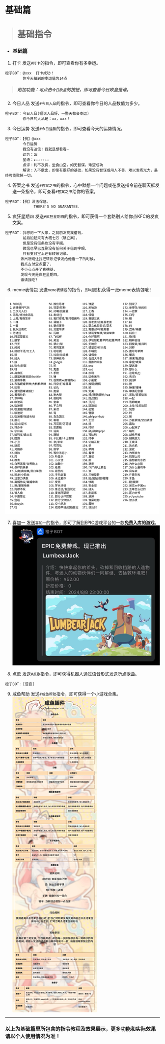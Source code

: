 # 基础篇

> # 基础指令

* ###  基础篇

1. 打卡
发送`#打卡`的指令，即可查看你有多幸运。

```
橙子BOT：@xxx  打卡成功！
        你今天抽到的幸运值为14点
```
> ##### 附加功能：可点击`今日欧皇`的按钮，即可查看今日欧皇是谁。

2. 今日人品
发送`#今日人品`的指令，即可查看你今日的人品数值为多少。

```
橙子BOT：今日人品(据说人品好，一整天都会幸运)  
        你今日的人品是：xx，xxx！
```

3. 今日运势
发送`#今日运势`的指令，即可查看今天的运势情况。

```
橙子BOT：【例】@xxx
        今日运势
        我没有迷信！我就是想看看~
        运势：凶
        星级：★☆☆☆☆☆☆
        点评：利不及费，坐食山空，如无智谋，难望成功
        解读：入不敷出，即使有很好的基础，如果没有智谋或用人不善，难以发扬光大，最终可能败掉一切。
```

4. 答案之书
发送`#答案之书`的指令，心中默想一个问题或在发送指令前在聊天框发送一条指令，即可查看`#答案之书`给你的答案。

```
橙子BOT：【例】没法保证。
             THERE'S NO GUARANTEE.
```

5. 疯狂星期四
发送`#疯狂星期四`的指令，即可获得一个套路别人给你点KFC的发疯文案。

```
橙子BOT：我想问一下大家，之前朋友找我借钱，
        前后加起来有大概七万（够立案），
        但是没有借条也没有字据，
        微信也早已互删没有任何关于借的字眼，
        只有支付宝上还有转账记录。
       派出所刚让我把转账记录发给他看一下的时候，
       我点支付宝点歪了，
       不小心点开了肯德基，
       发现今天是疯狂星期四，
       谁请我吃?
```

6. meme表情包
发送`meme表情包`的指令，即可随机获得一张meme表情包哦！

![meme表情包](../../.vuepress/public/assets/image/bot/basic/1.jpeg)

7. 喜加一
发送`喜加一`的指令，即可了解到EPIC游戏平台的一款**免费入库的游戏**。
![喜加一效果示例](../../.vuepress/public/assets/image/bot/basic/2.png)

8. 点歌
发送`#点歌`指令，即可获得机器人通过语音形式发送所点歌曲。
```
橙子BOT：[语音]
```

9. 咸鱼帮助
发送`#咸鱼帮助`指令，即可获得一个小游戏合集。
![小游戏合集图片](../../.vuepress/public/assets/image/bot/basic/3.jpeg)




---
### 以上为基础篇里所包含的指令教程及效果展示，更多功能和实际效果请以个人使用情况为准！ 




